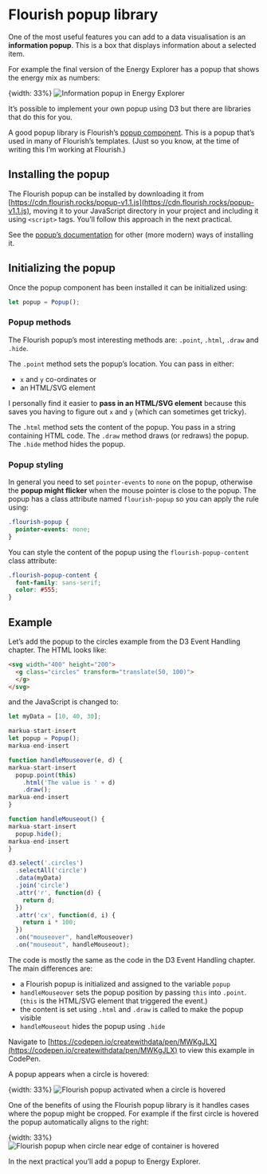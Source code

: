 # Flourish popup library

One of the most useful features you can add to a data visualisation is an **information popup**. This is a box that displays information about a selected item.

For example the final version of the Energy Explorer has a popup that shows the energy mix as numbers:

{width: 33%}
![Information popup in Energy Explorer](ef65fec750293006f48c40ea8d47b67f.png)

It’s possible to implement your own popup using D3 but there are libraries that do this for you.

A good popup library is Flourish’s [popup component](https://github.com/kiln/flourish-popup). This is a popup that’s used in many of Flourish’s templates. (Just so you know, at the time of writing this I’m working at Flourish.)

## Installing the popup

The Flourish popup can be installed by downloading it from [https://cdn.flourish.rocks/popup-v1.1.js](https://cdn.flourish.rocks/popup-v1.1.js), moving it to your JavaScript directory in your project and including it using `<script>` tags. You’ll follow this approach in the next practical.

See the [popup’s documentation](https://github.com/kiln/flourish-popup) for other (more modern) ways of installing it.

## Initializing the popup

Once the popup component has been installed it can be initialized using:

```js
let popup = Popup();
```

### Popup methods

The Flourish popup’s most interesting methods are: `.point`, `.html`, `.draw` and `.hide`.

The `.point` method sets the popup’s location. You can pass in either:

* `x` and `y` co-ordinates or
* an HTML/SVG element

I personally find it easier to **pass in an HTML/SVG element** because this saves you having to figure out `x` and `y` (which can sometimes get tricky).

The `.html` method sets the content of the popup. You pass in a string containing HTML code. The `.draw` method draws (or redraws) the popup. The `.hide` method hides the popup.

### Popup styling

In general you need to set `pointer-events` to `none` on the popup, otherwise the **popup might flicker** when the mouse pointer is close to the popup. The popup has a class attribute named `flourish-popup` so you can apply the rule using:

```css
.flourish-popup {
  pointer-events: none;
}
```

You can style the content of the popup using the `flourish-popup-content` class attribute:

```css
.flourish-popup-content {
  font-family: sans-serif;
  color: #555;
}
```

## Example

Let’s add the popup to the circles example from the D3 Event Handling chapter. The HTML looks like:

```html
<svg width="400" height="200">
  <g class="circles" transform="translate(50, 100)">
  </g>
</svg>
```

and the JavaScript is changed to:

```js
let myData = [10, 40, 30];

markua-start-insert
let popup = Popup();
markua-end-insert

function handleMouseover(e, d) {
markua-start-insert
  popup.point(this)
    .html('The value is ' + d)
    .draw();
markua-end-insert
}

function handleMouseout() {
markua-start-insert
  popup.hide();
markua-end-insert
}

d3.select('.circles')
  .selectAll('circle')
  .data(myData)
  .join('circle')
  .attr('r', function(d) {
    return d;
  })
  .attr('cx', function(d, i) {
    return i * 100;
  })
  .on("mouseover", handleMouseover)
  .on("mouseout", handleMouseout);
```

The code is mostly the same as the code in the D3 Event Handling chapter. The main differences are:

* a Flourish popup is initialized and assigned to the variable `popup`
* `handleMouseover` sets the popup position by passing `this` into `.point`. (`this` is the HTML/SVG element that triggered the event.)
* the content is set using `.html` and `.draw` is called to make the popup visible
* `handleMouseout` hides the popup using `.hide`

Navigate to [https://codepen.io/createwithdata/pen/MWKgJLX](https://codepen.io/createwithdata/pen/MWKgJLX) to view this example in CodePen.

A popup appears when a circle is hovered:

{width: 33%}
![Flourish popup activated when a circle is hovered](073d2f7a10bc201591eb75a1b2266024.png)

One of the benefits of using the Flourish popup library is it handles cases where the popup might be cropped. For example if the first circle is hovered the popup automatically aligns to the right:

{width: 33%}
![Flourish popup when circle near edge of container is hovered](34c611fac3287b6c103f7b6c10bd26c4.png)

In the next practical you’ll add a popup to Energy Explorer.